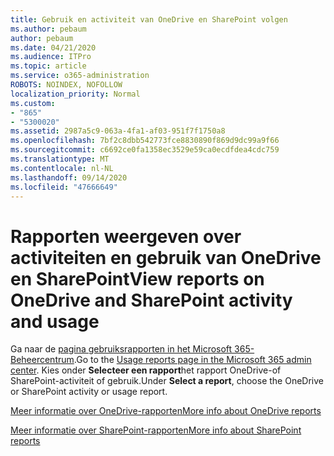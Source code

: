 ```yaml
---
title: Gebruik en activiteit van OneDrive en SharePoint volgen
ms.author: pebaum
author: pebaum
ms.date: 04/21/2020
ms.audience: ITPro
ms.topic: article
ms.service: o365-administration
ROBOTS: NOINDEX, NOFOLLOW
localization_priority: Normal
ms.custom:
- "865"
- "5300020"
ms.assetid: 2987a5c9-063a-4fa1-af03-951f7f1750a8
ms.openlocfilehash: 7bf2c8dbb542773fce8830890f869d9dc99a9f66
ms.sourcegitcommit: c6692ce0fa1358ec3529e59ca0ecdfdea4cdc759
ms.translationtype: MT
ms.contentlocale: nl-NL
ms.lasthandoff: 09/14/2020
ms.locfileid: "47666649"
---
```

# <a name="view-reports-on-onedrive-and-sharepoint-activity-and-usage"></a><span data-ttu-id="afee9-102">Rapporten weergeven over activiteiten en gebruik van OneDrive en SharePoint</span><span class="sxs-lookup"><span data-stu-id="afee9-102">View reports on OneDrive and SharePoint activity and usage</span></span>

<span data-ttu-id="afee9-103">Ga naar de [pagina gebruiksrapporten in het Microsoft 365-Beheercentrum](https://admin.microsoft.com/AdminPortal/Home).</span><span class="sxs-lookup"><span data-stu-id="afee9-103">Go to the [Usage reports page in the Microsoft 365 admin center](https://admin.microsoft.com/AdminPortal/Home).</span></span> <span data-ttu-id="afee9-104">Kies onder **Selecteer een rapport**het rapport OneDrive-of SharePoint-activiteit of gebruik.</span><span class="sxs-lookup"><span data-stu-id="afee9-104">Under **Select a report**, choose the OneDrive or SharePoint activity or usage report.</span></span>
  
[<span data-ttu-id="afee9-105">Meer informatie over OneDrive-rapporten</span><span class="sxs-lookup"><span data-stu-id="afee9-105">More info about OneDrive reports</span></span>](https://go.microsoft.com/fwlink/?linkid=875239)
  
[<span data-ttu-id="afee9-106">Meer informatie over SharePoint-rapporten</span><span class="sxs-lookup"><span data-stu-id="afee9-106">More info about SharePoint reports</span></span>](https://go.microsoft.com/fwlink/?linkid=875240)
  